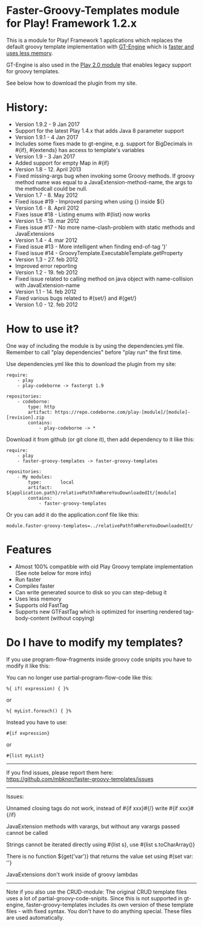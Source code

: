 Faster-Groovy-Templates module for Play! Framework 1.2.x
=====================

This is a module for Play! Framework 1 applications which replaces the default groovy template implementation with [GT-Engine](https://github.com/mbknor/gt-engine) which is [faster and uses less memory](http://kjetland.com/blog/2011/11/playframework-new-faster-groovy-template-engine/).

GT-Engine is also used in the [Play 2.0 module](https://github.com/mbknor/gt-engine-play2) that enables legacy support for groovy templates.

See below how to download the plugin from my site.

History:
=============

 * Version 1.9.2 - 9 Jan 2017
  * Support for the latest Play 1.4.x that adds Java 8 parameter support
 * Version 1.9.1 - 4 Jan 2017
  * Includes some fixes made to gt-engine, e.g. support for BigDecimals in #{if}, #{extends} has access to template's variables
 * Version 1.9 - 3 Jan 2017
  * Added support for empty Map in #{if}
 * Version 1.8 - 12. April 2013
  * Fixed missing-args bug when invoking some Groovy methods. If groovy method name was equal to a JavaExtension-method-name, the args to the methodcall could be null.
 * Version 1.7 - 8. May 2012
  * Fixed issue #19 - Improved parsing when using {} inside ${}
 * Version 1.6 - 8. April 2012
  * Fixes issue #18 - Listing enums with #{list} now works
 * Version 1.5 - 19. mar 2012
  * Fixes issue #17 - No more name-clash-problem with static methods and JavaExtensions
 * Version 1.4 - 4. mar 2012
  * Fixed issue #13 - More intelligent when finding end-of-tag '}'
  * Fixed issue #14 - GroovyTemplate.ExecutableTemplate.getProperty
 * Version 1.3 - 27. feb 2012
  * Improved error reporting 
 * Version 1.2 - 19. feb 2012
  * Fixed issue related to calling method on java object with name-collision with JavaExtension-name
 * Version 1.1 - 14. feb 2012
  * Fixed various bugs related to #{set/} and #{get/}
 * Version 1.0 - 12. feb 2012

How to use it?
============

One way of including the module is by using the dependencies.yml file. Remember to call "play dependencies" before "play run" the first time.


Use dependencies.yml like this to download the plugin from my site:

    require:
        - play
        - play-codeborne -> fastergt 1.9
    
    repositories:
        - codeborne:
            type: http
            artifact: https://repo.codeborne.com/play-[module]/[module]-[revision].zip
            contains:
                - play-codeborne -> *



Download it from github (or git clone it), then add dependency to it like this:

	require:
    	- play
    	- faster-groovy-templates -> faster-groovy-templates
	
	repositories:
    	- My modules:
        	type:       local
        	artifact:   ${application.path}/relativePathToWhereYouDownloadedIt/[module]
        	contains:
            	- faster-groovy-templates

Or you can add it do the application.conf file like this:

	module.faster-groovy-templates=../relativePathToWhereYouDownloadedIt/


Features
==========
 * Almost 100% compatible with old Play Groovy template implementation (See note below for more info)
 * Run faster
 * Compiles faster
 * Can write generated source to disk so you can step-debug it
 * Uses less memory
 * Supports old FastTag
 * Supports new GTFastTag which is optimized for inserting rendered tag-body-content (without copying)

Do I have to modify my templates?
==========

If you use program-flow-fragments inside groovy code snipits you have to modify it like this:

You can no longer use partial-program-flow-code like this:

	%{ if( expression) { }%
or

	%{ myList.foreach() { }%

Instead you have to use:
	
	#{if expression}
	
or

	#{list myList}

----------------

If you find issues, please report them here: https://github.com/mbknor/faster-groovy-templates/issues

---------------

Issues:

Unnamed closing tags do not work, instead of #{if xxx}#{/} write #{if xxx}#{/if}

JavaExtension methods with varargs, but without any varargs passed cannot be called

Strings cannot be iterated directly using #{list s}, use #{list s.toCharArray()}

There is no function ${get('var')} that returns the value set using #{set var: ''}

JavaExtensions don't work inside of groovy lambdas

---------------

Note if you also use the CRUD-module: The original CRUD template files uses a lot of partial-groovy-code-snipits. Since this is not supported in gt-engine, faster-groovy-templates includes its own version of these template files - with fixed syntax. You don't have to do anything special. These files are used automatically.

